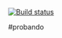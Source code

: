 [![Build status](https://ci.appveyor.com/api/projects/status/qi06cvw4ir1ft49k?svg=true)](https://ci.appveyor.com/project/octaviodimarco/is3-practicoevaluable)

#probando